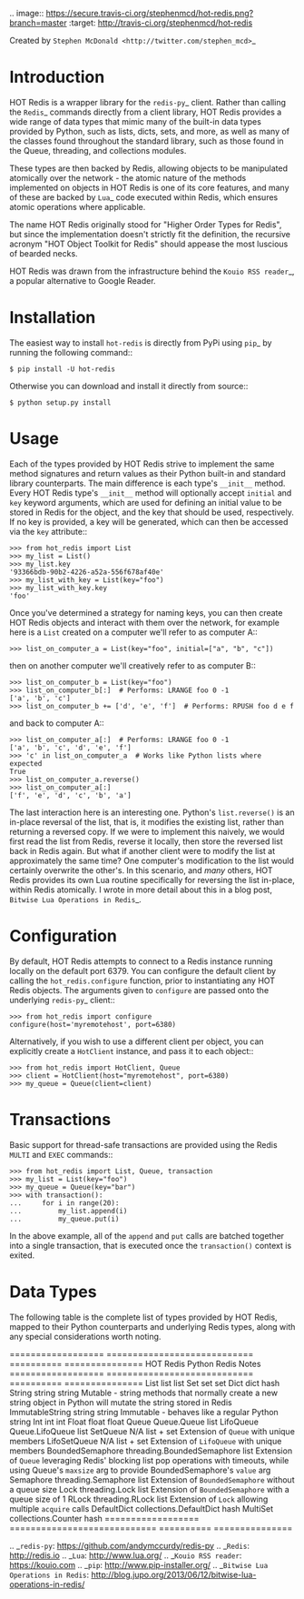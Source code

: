 .. image:: https://secure.travis-ci.org/stephenmcd/hot-redis.png?branch=master
   :target: http://travis-ci.org/stephenmcd/hot-redis

Created by `Stephen McDonald <http://twitter.com/stephen_mcd>`_

Introduction
============

HOT Redis is a wrapper library for the `redis-py`_ client. Rather than
calling the `Redis`_ commands directly from a client library, HOT Redis
provides a wide range of data types that mimic many of the built-in
data types provided by Python, such as lists, dicts, sets, and more, as
well as many of the classes found throughout the standard library, such
as those found in the Queue, threading, and collections modules.

These types are then backed by Redis, allowing objects to be
manipulated atomically over the network - the atomic nature of the
methods implemented on objects in HOT Redis is one of its core
features, and many of these are backed by `Lua`_ code executed within
Redis, which ensures atomic operations where applicable.

The name HOT Redis originally stood for "Higher Order Types for Redis",
but since the implementation doesn't strictly fit the definition, the
recursive acronym "HOT Object Toolkit for Redis" should appease the
most luscious of bearded necks.

HOT Redis was drawn from the infrastructure behind the
`Kouio RSS reader`_, a popular alternative to Google Reader.


Installation
============

The easiest way to install ``hot-redis`` is directly
from PyPi using `pip`_ by running the following command::

    $ pip install -U hot-redis

Otherwise you can download and install it directly from source::

    $ python setup.py install


Usage
=====

Each of the types provided by HOT Redis strive to implement the same
method signatures and return values as their Python built-in and
standard library counterparts. The main difference is each type's
``__init__`` method. Every HOT Redis type's ``__init__`` method will
optionally accept ``initial`` and ``key`` keyword arguments, which are
used for defining an initial value to be stored in Redis for the
object, and the key that should be used, respectively. If no key is
provided, a key will be generated, which can then be accessed via the
``key`` attribute::

    >>> from hot_redis import List
    >>> my_list = List()
    >>> my_list.key
    '93366bdb-90b2-4226-a52a-556f678af40e'
    >>> my_list_with_key = List(key="foo")
    >>> my_list_with_key.key
    'foo'

Once you've determined a strategy for naming keys, you can then create
HOT Redis objects and interact with them over the network, for example
here is a ``List`` created on a computer we'll refer to as computer A::

    >>> list_on_computer_a = List(key="foo", initial=["a", "b", "c"])

then on another computer we'll creatively refer to as computer B::

    >>> list_on_computer_b = List(key="foo")
    >>> list_on_computer_b[:]  # Performs: LRANGE foo 0 -1
    ['a', 'b', 'c']
    >>> list_on_computer_b += ['d', 'e', 'f']  # Performs: RPUSH foo d e f

and back to computer A::

    >>> list_on_computer_a[:]  # Performs: LRANGE foo 0 -1
    ['a', 'b', 'c', 'd', 'e', 'f']
    >>> 'c' in list_on_computer_a  # Works like Python lists where expected
    True
    >>> list_on_computer_a.reverse()
    >>> list_on_computer_a[:]
    ['f', 'e', 'd', 'c', 'b', 'a']

The last interaction here is an interesting one. Python's
``list.reverse()`` is an in-place reversal of the list, that is, it
modifies the existing list, rather than returning a reversed copy. If
we were to implement this naively, we would first read the list from
Redis, reverse it locally, then store the reversed list back in Redis
again. But what if another client were to modify the list at
approximately the same time? One computer's modification to the list
would certainly overwrite the other's. In this scenario, and *many*
others, HOT Redis provides its own Lua routine specifically for
reversing the list in-place, within Redis atomically. I wrote in more
detail about this in a blog post, `Bitwise Lua Operations in Redis`_.


Configuration
=============

By default, HOT Redis attempts to connect to a Redis instance running
locally on the default port 6379. You can configure the default client
by calling the ``hot_redis.configure`` function, prior to instantiating
any HOT Redis objects. The arguments given to ``configure`` are passed
onto the underlying `redis-py`_ client::

    >>> from hot_redis import configure
    configure(host='myremotehost', port=6380)

Alternatively, if you wish to use a different client per object, you
can explicitly create a ``HotClient`` instance, and pass it to each
object::

    >>> from hot_redis import HotClient, Queue
    >>> client = HotClient(host="myremotehost", port=6380)
    >>> my_queue = Queue(client=client)


Transactions
============

Basic support for thread-safe transactions are provided using the
Redis ``MULTI`` and ``EXEC`` commands::

    >>> from hot_redis import List, Queue, transaction
    >>> my_list = List(key="foo")
    >>> my_queue = Queue(key="bar")
    >>> with transaction():
    ...     for i in range(20):
    ...         my_list.append(i)
    ...         my_queue.put(i)

In the above example, all of the ``append`` and ``put`` calls are
batched together into a single transaction, that is executed once the
``transaction()`` context is exited.


Data Types
==========

The following table is the complete list of types provided by HOT
Redis, mapped to their Python counterparts and underlying Redis types,
along with any special considerations worth noting.

==================  ============================  ==========  ===============
HOT Redis           Python                        Redis       Notes
==================  ============================  ==========  ===============
List                list                          list
Set                 set                           set
Dict                dict                          hash
String              string                        string      Mutable - string methods that normally create a new string object in Python will mutate the string stored in Redis
ImmutableString     string                        string      Immutable - behaves like a regular Python string
Int                 int                           int
Float               float                         float
Queue               Queue.Queue                   list
LifoQueue           Queue.LifoQueue               list
SetQueue            N/A                           list + set  Extension of ``Queue`` with unique members
LifoSetQueue        N/A                           list + set  Extension of ``LifoQueue`` with unique members
BoundedSemaphore    threading.BoundedSemaphore    list        Extension of ``Queue`` leveraging Redis' blocking list pop operations with timeouts, while using Queue's ``maxsize`` arg to provide BoundedSemaphore's ``value`` arg
Semaphore           threading.Semaphore           list        Extension of ``BoundedSemaphore`` without a queue size
Lock                threading.Lock                list        Extension of ``BoundedSemaphore`` with a queue size of 1
RLock               threading.RLock               list        Extension of ``Lock`` allowing multiple ``acquire`` calls
DefaultDict         collections.DefaultDict       hash
MultiSet            collections.Counter           hash
==================  ============================  ==========  ===============

.. _`redis-py`: https://github.com/andymccurdy/redis-py
.. _`Redis`: http://redis.io
.. _`Lua`: http://www.lua.org/
.. _`Kouio RSS reader`: https://kouio.com
.. _`pip`: http://www.pip-installer.org/
.. _`Bitwise Lua Operations in Redis`: http://blog.jupo.org/2013/06/12/bitwise-lua-operations-in-redis/

